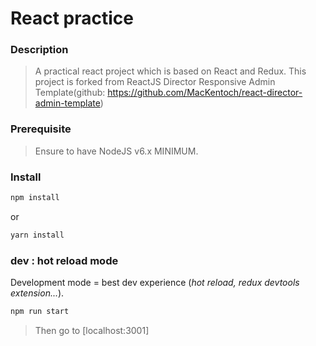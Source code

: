 React practice
==========

### Description

> A practical react project which is based on React and Redux.
> This project is forked from ReactJS Director Responsive Admin Template(github: https://github.com/MacKentoch/react-director-admin-template)

### Prerequisite

> Ensure to have NodeJS v6.x MINIMUM.

### Install
```bash
npm install
```

or 

```bash
yarn install
```

### dev : hot reload mode

Development mode = best dev experience (*hot reload, redux devtools extension...*).

```bash
npm run start
```

> Then go to [localhost:3001]

